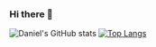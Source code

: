 ### Hi there 👋

<!--
**meskal1/meskal1** is a ✨ _special_ ✨ repository because its `README.md` (this file) appears on your GitHub profile.

Here are some ideas to get you started:

- 🔭 I’m currently working on ...
- 🌱 I’m currently learning ...
- 👯 I’m looking to collaborate on ...
- 🤔 I’m looking for help with ...
- 💬 Ask me about ...
- 📫 How to reach me: ...
- 😄 Pronouns: ...
- ⚡ Fun fact: ...
-->
![Daniel's GitHub stats](https://github-readme-stats.vercel.app/api?username=meskal1&show_icons=true&card_width=450)
[![Top Langs](https://github-readme-stats.vercel.app/api/top-langs/?username=meskal1&layout=compact)](https://github.com/meskal1/github-readme-stats)
